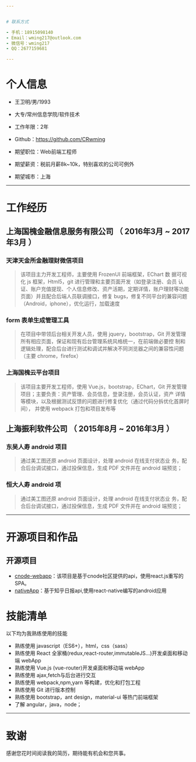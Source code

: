 ```yaml
---


# 联系方式

- 手机：18915098140
- Email：wming217@outlook.com
- 微信号：wming217
- QQ：2677159681

---
```


# 个人信息

 - 王卫明/男/1993 
 - 大专/常州信息学院/软件技术 
 - 工作年限：2年
 - Github：https://github.com/CRwming  

 - 期望职位：Web前端工程师
 - 期望薪资：税前月薪8k~10k，特别喜欢的公司可例外
 - 期望城市：上海

---

# 工作经历


## 上海国槐金融信息服务有限公司  （ 2016年3月 ~ 2017年3月 ）

### 天津天金所金融理财微信项目  
>该项目主力开发工程师，主要使用 FrozenUI 前端框架，EChart 数 据可视化 js 框架，Html5，git 进行管理和主要页面开发（如登录注册、会员 认证、账户充值提现、个人信息修改、资产活期，定期详情，账户理财等功能 页面）并且配合后端人员联调接口，修复 bugs，修复不同平台的兼容问题（Android，iphone），优化运行，加载速度


### form 表单生成管理工具 
>在项目中带领后台相关开发人员，使用 jquery，bootstrap，Git 开发管理所有相应页面，保证和现有后台管理系统风格统一，在前端做必要控 制和逻辑处理，配合后台进行测试和调试并解决不同浏览器之间的兼容性问题 （主要 chrome，firefox）


### 上海国槐云平台项目

>该项目主要开发工程师，使用 Vue.js，bootstrap，EChart，Git 开发管理项目；主要负责：资产管理、会员信息，登录注册，会员认证，资产 详情等模块，以及根据测试反馈的问题进行修复优化（通过代码分拆优化首屏时间）， 并使用 webpack 打包和项目发布等

 
## 上海振利软件公司  （ 2015年8月 ~ 2016年3月 ）

### 东吴人寿 android 项目  
>通过美工图还原 android 页面设计，处理 android 在线支付状态业 务，配合后台调试接口，通过投保信息，生成 PDF 文件并在 android 端预览；   


### 恒大人寿 android 项
>通过美工图还原 android 页面设计，处理 android 在线支付状态业 务，配合后台调试接口，通过投保信息，生成 PDF 文件并在 android 端预览； 


---

# 开源项目和作品

## 开源项目

 - [cnode-webapp](https://github.com/CRwming/cnode-webapp)：该项目是基于cnode社区提供的api，使用react.js重写的SPA。
 - [nativeApp](https://github.com/CRwming/nativeApp)：基于知乎日报api,使用react-native编写的android应用


# 技能清单

以下均为我熟练使用的技能

- 熟练使用 javascript（ES6+），html，css（sass）
- 熟练使用 React 全家桶(redux,react-router,immutableJS...)开发桌面和移动端 webApp
- 熟练使用 Vue.js (vue-router)开发桌面和移动端 webApp
- 熟练使用 ajax,fetch与后台进行交互
- 熟练使用 webpack,npm,yarn 等构建，优化和打包工程
- 熟练使用 Git 进行版本控制
- 熟练使用 bootstrap，ant design，material-ui 等热门前端框架
- 了解 angular，java，node；


---

# 致谢
感谢您花时间阅读我的简历，期待能有机会和您共事。
